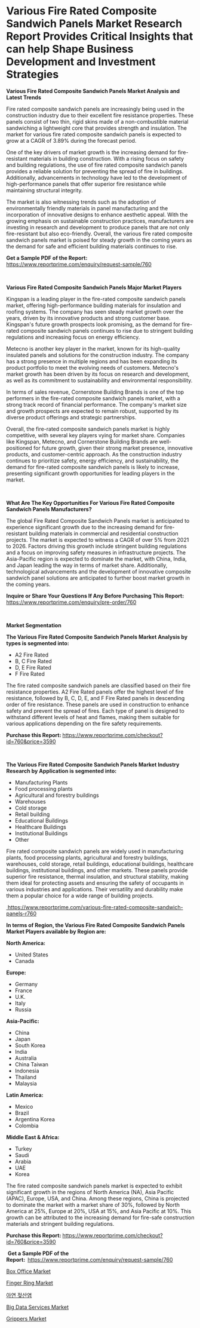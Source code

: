 <p><h1>Various Fire Rated Composite Sandwich Panels Market Research Report Provides Critical Insights that can help Shape Business Development and Investment Strategies</h1></p><p><strong>Various Fire Rated Composite Sandwich Panels Market Analysis and Latest Trends</strong></p>
<p><p>Fire rated composite sandwich panels are increasingly being used in the construction industry due to their excellent fire resistance properties. These panels consist of two thin, rigid skins made of a non-combustible material sandwiching a lightweight core that provides strength and insulation. The market for various fire rated composite sandwich panels is expected to grow at a CAGR of 3.89% during the forecast period.</p><p>One of the key drivers of market growth is the increasing demand for fire-resistant materials in building construction. With a rising focus on safety and building regulations, the use of fire rated composite sandwich panels provides a reliable solution for preventing the spread of fire in buildings. Additionally, advancements in technology have led to the development of high-performance panels that offer superior fire resistance while maintaining structural integrity.</p><p>The market is also witnessing trends such as the adoption of environmentally friendly materials in panel manufacturing and the incorporation of innovative designs to enhance aesthetic appeal. With the growing emphasis on sustainable construction practices, manufacturers are investing in research and development to produce panels that are not only fire-resistant but also eco-friendly. Overall, the various fire rated composite sandwich panels market is poised for steady growth in the coming years as the demand for safe and efficient building materials continues to rise.</p></p>
<p><strong>Get a Sample PDF of the Report:&nbsp;</strong> <a href="https://www.reportprime.com/enquiry/request-sample/760">https://www.reportprime.com/enquiry/request-sample/760</a></p>
<p>&nbsp;</p>
<p><strong>Various Fire Rated Composite Sandwich Panels Major Market Players</strong></p>
<p><p>Kingspan is a leading player in the fire-rated composite sandwich panels market, offering high-performance building materials for insulation and roofing systems. The company has seen steady market growth over the years, driven by its innovative products and strong customer base. Kingspan's future growth prospects look promising, as the demand for fire-rated composite sandwich panels continues to rise due to stringent building regulations and increasing focus on energy efficiency.</p><p>Metecno is another key player in the market, known for its high-quality insulated panels and solutions for the construction industry. The company has a strong presence in multiple regions and has been expanding its product portfolio to meet the evolving needs of customers. Metecno's market growth has been driven by its focus on research and development, as well as its commitment to sustainability and environmental responsibility.</p><p>In terms of sales revenue, Cornerstone Building Brands is one of the top performers in the fire-rated composite sandwich panels market, with a strong track record of financial performance. The company's market size and growth prospects are expected to remain robust, supported by its diverse product offerings and strategic partnerships.</p><p>Overall, the fire-rated composite sandwich panels market is highly competitive, with several key players vying for market share. Companies like Kingspan, Metecno, and Cornerstone Building Brands are well-positioned for future growth, given their strong market presence, innovative products, and customer-centric approach. As the construction industry continues to prioritize safety, energy efficiency, and sustainability, the demand for fire-rated composite sandwich panels is likely to increase, presenting significant growth opportunities for leading players in the market.</p></p>
<p>&nbsp;</p>
<p><strong>What Are The Key Opportunities For Various Fire Rated Composite Sandwich Panels Manufacturers?</strong></p>
<p><p>The global Fire Rated Composite Sandwich Panels market is anticipated to experience significant growth due to the increasing demand for fire-resistant building materials in commercial and residential construction projects. The market is expected to witness a CAGR of over 5% from 2021 to 2026. Factors driving this growth include stringent building regulations and a focus on improving safety measures in infrastructure projects. The Asia-Pacific region is expected to dominate the market, with China, India, and Japan leading the way in terms of market share. Additionally, technological advancements and the development of innovative composite sandwich panel solutions are anticipated to further boost market growth in the coming years.</p></p>
<p><strong>Inquire or Share Your Questions If Any Before Purchasing This Report:</strong> <a href="https://www.reportprime.com/enquiry/pre-order/760">https://www.reportprime.com/enquiry/pre-order/760</a></p>
<p>&nbsp;</p>
<p><strong>Market Segmentation</strong></p>
<p><strong>The Various Fire Rated Composite Sandwich Panels Market Analysis by types is segmented into:</strong></p>
<p><ul><li>A2 Fire Rated</li><li>B, C Fire Rated</li><li>D, E Fire Rated</li><li>F Fire Rated</li></ul></p>
<p><p>The fire rated composite sandwich panels are classified based on their fire resistance properties. A2 Fire Rated panels offer the highest level of fire resistance, followed by B, C, D, E, and F Fire Rated panels in descending order of fire resistance. These panels are used in construction to enhance safety and prevent the spread of fires. Each type of panel is designed to withstand different levels of heat and flames, making them suitable for various applications depending on the fire safety requirements.</p></p>
<p><strong>Purchase this Report:&nbsp;</strong><a href="https://www.reportprime.com/checkout?id=760&price=3590">https://www.reportprime.com/checkout?id=760&price=3590</a></p>
<p>&nbsp;</p>
<p><strong>The Various Fire Rated Composite Sandwich Panels Market Industry Research by Application is segmented into:</strong></p>
<p><ul><li>Manufacturing Plants</li><li>Food processing plants</li><li>Agricultural and forestry buildings</li><li>Warehouses</li><li>Cold storage</li><li>Retail building</li><li>Educational Buildings</li><li>Healthcare Buildings</li><li>Institutional Buildings</li><li>Other</li></ul></p>
<p><p>Fire rated composite sandwich panels are widely used in manufacturing plants, food processing plants, agricultural and forestry buildings, warehouses, cold storage, retail buildings, educational buildings, healthcare buildings, institutional buildings, and other markets. These panels provide superior fire resistance, thermal insulation, and structural stability, making them ideal for protecting assets and ensuring the safety of occupants in various industries and applications. Their versatility and durability make them a popular choice for a wide range of building projects.</p></p>
<p><a href="https://www.reportprime.com/various-fire-rated-composite-sandwich-panels-r760">&nbsp;https://www.reportprime.com/various-fire-rated-composite-sandwich-panels-r760</a></p>
<p><strong>In terms of Region, the Various Fire Rated Composite Sandwich Panels Market Players available by Region are:</strong></p>
<p>
    <p> <strong> North America: </strong>
        <ul>
            <li>United States</li>
            <li>Canada</li>
        </ul>
        </p> 
    <p> <strong> Europe: </strong>
        <ul>
            <li>Germany</li>
            <li>France</li>
            <li>U.K.</li>
            <li>Italy</li>
            <li>Russia</li>
        </ul>
        </p> 
    <p> <strong> Asia-Pacific: </strong>
        <ul>
            <li>China</li>
            <li>Japan</li>
            <li>South Korea</li>
            <li>India</li>
            <li>Australia</li>
            <li>China Taiwan</li>
            <li>Indonesia</li>
            <li>Thailand</li>
            <li>Malaysia</li>
        </ul>
        </p> 
    <p> <strong> Latin America: </strong>
        <ul>
            <li>Mexico</li>
            <li>Brazil</li>
            <li>Argentina Korea</li>
            <li>Colombia</li>
        </ul>
        </p> 
    <p> <strong> Middle East & Africa: </strong>
        <ul>
            <li>Turkey</li>
            <li>Saudi</li>
            <li>Arabia</li>
            <li>UAE</li>
            <li>Korea</li>
        </ul>
    </p>
    </p>
<p><p>The fire rated composite sandwich panels market is expected to exhibit significant growth in the regions of North America (NA), Asia Pacific (APAC), Europe, USA, and China. Among these regions, China is projected to dominate the market with a market share of 30%, followed by North America at 25%, Europe at 20%, USA at 15%, and Asia Pacific at 10%. This growth can be attributed to the increasing demand for fire-safe construction materials and stringent building regulations.</p></p>
<p><strong>Purchase this Report: </strong><a href="https://www.reportprime.com/checkout?id=760&price=3590">https://www.reportprime.com/checkout?id=760&price=3590</a></p>
<p>&nbsp;<strong>Get a Sample PDF of the Report:&nbsp;&nbsp;</strong><a href="https://www.reportprime.com/enquiry/request-sample/760">https://www.reportprime.com/enquiry/request-sample/760</a></p>
<p><strong></strong></p>
<p><p><a href="https://issuu.com/reportprime-2/docs/box-office-market-size-2030.pptx">Box Office Market</a></p><p><a href="https://www.linkedin.com/pulse/finger-ring-market-research-report-forecast-growth-prospects-uz7be">Finger Ring Market</a></p><p><a href="https://medium.com/@seanturner6262/%EA%B8%80%EB%A1%9C%EB%B2%8C-%EC%95%84%EC%97%B0-%EB%9D%BD%ED%85%8C%EC%9D%B4%ED%8A%B8-%EC%8B%9C%EC%9E%A5-%EB%B6%80%EB%AC%B8-%EC%9C%A0%ED%98%95-%EC%9D%91%EC%9A%A9-%EC%8B%9C%EC%9E%A5-%ED%94%8C%EB%A0%88%EC%9D%B4%EC%96%B4-%EC%A0%84%EB%9E%B5-%EC%A7%80%EC%97%AD-%EC%84%B1%EC%9E%A5-%EB%8F%99%ED%96%A5-%EB%B0%8F-%EB%AF%B8%EB%9E%98-%EC%98%88%EC%B8%A1-2024-2031-9dbe91d8bccc">아연 젖산염</a></p><p><a href="https://issuu.com/reportprime-2/docs/big-data-services-market-size-2030.pptx">Big Data Services Market</a></p><p><a href="https://medium.com/@luke.wilson7856/an-in-depth-analysis-of-the-global-grippers-market-scope-and-its-rapid-growing-12-2-08ba0d3d25ab">Grippers Market</a></p></p>